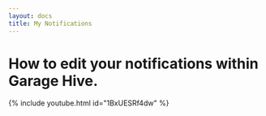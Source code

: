 ```yaml
---
layout: docs
title: My Notifications
---
```


# How to edit your notifications within Garage Hive.

{% include youtube.html id="1BxUESRf4dw" %}
